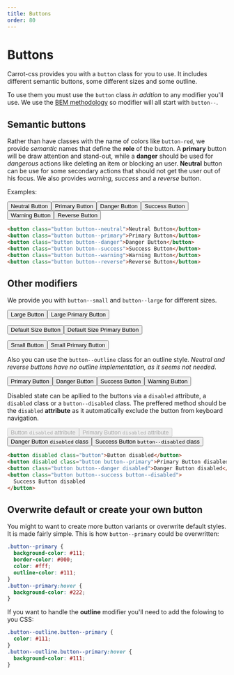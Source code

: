 ```yaml
---
title: Buttons
order: 80
---
```


# Buttons

Carrot-css provides you with a `button` class for you to use. It includes different semantic buttons, some different sizes and some outline.

To use them you must use the `button` class _in addtion_ to any modifier you'll use. We use the [BEM methodology](http://getbem.com/introduction/) so modifier will all start with `button--`.

## Semantic buttons

Rather than have classes with the name of colors like `button-red`, we provide _semantic_ names that define the **role** of the button.
A **primary** button will be draw attention and stand-out, while a **danger** should be used for _dangerous_ actions like deleting an item or blocking an user. **Neutral** button can be use for some secondary actions that should not get the user out of his focus.
We also provides _warning_, _success_ and a _reverse_ button.

Examples:

<div class="preview cluster">

<button class="button button--neutral">Neutral Button</button><button class="button button--primary">Primary Button</button><button class="button button--danger">Danger Button</button><button class="button button--success">Success Button</button><button class="button button--warning">Warning Button</button><button class="button button--reverse">Reverse Button</button>

</div>

```html
<button class="button button--neutral">Neutral Button</button>
<button class="button button--primary">Primary Button</button>
<button class="button button--danger">Danger Button</button>
<button class="button button--success">Success Button</button>
<button class="button button--warning">Warning Button</button>
<button class="button button--reverse">Reverse Button</button>
```

## Other modifiers

We provide you with `button--small` and `button--large` for different sizes.

<div class="preview cluster">

<button class="button button--neutral button--large">Large Button</button><button class="button button--primary button--large">Large Primary Button</button>

<button class="button button--neutral">Default Size Button</button><button class="button button--primary">Default Size Primary Button</button>

<button class="button button--neutral button--small">Small Button</button><button class="button button--primary button--small">Small Primary Button</button>

</div>

Also you can use the `button--outline` class for an outline style. _Neutral and reverse buttons have no outline implementation, as it seems not needed_.

<div class="preview cluster">

<button class="button button--outline button--primary">Primary Button</button><button class="button button--outline button--danger">Danger Button</button><button class="button button--outline button--success">Success Button</button><button class="button button--outline button--warning">Warning Button</button>

</div>

Disabled state can be apllied to the buttons via a `disabled` attribute, a `disabled` class or a `button--disabled` class. The preffered method should be the `disabled` **attribute** as it automatically exclude the button from keyboard navigation.

<div class="preview cluster">

<button disabled class="button">Button `disabled` attribute</button><button disabled class="button button--primary">Primary Button `disabled` attribute</button><button class="button button--danger disabled">Danger Button `disabled` class</button><button class="button button--success button--disabled">Success Button `button--disabled` class</button>

</div>

```html
<button disabled class="button">Button disabled</button>
<button disabled class="button button--primary">Primary Button disabled</button>
<button class="button button--danger disabled">Danger Button disabled</button>
<button class="button button--success button--disabled">
  Success Button disabled
</button>
```

## Overwrite default or create your own button

You might to want to create more button variants or overwrite default styles. It is made fairly simple.
This is how `button--primary` could be overwritten:

```css
.button--primary {
  background-color: #111;
  border-color: #000;
  color: #fff;
  outline-color: #111;
}
.button--primary:hover {
  background-color: #222;
}
```

If you want to handle the **outline** modifier you'll need to add the folowing to you CSS:

```css
.button--outline.button--primary {
  color: #111;
}
.button--outline.button--primary:hover {
  background-color: #111;
}
```
